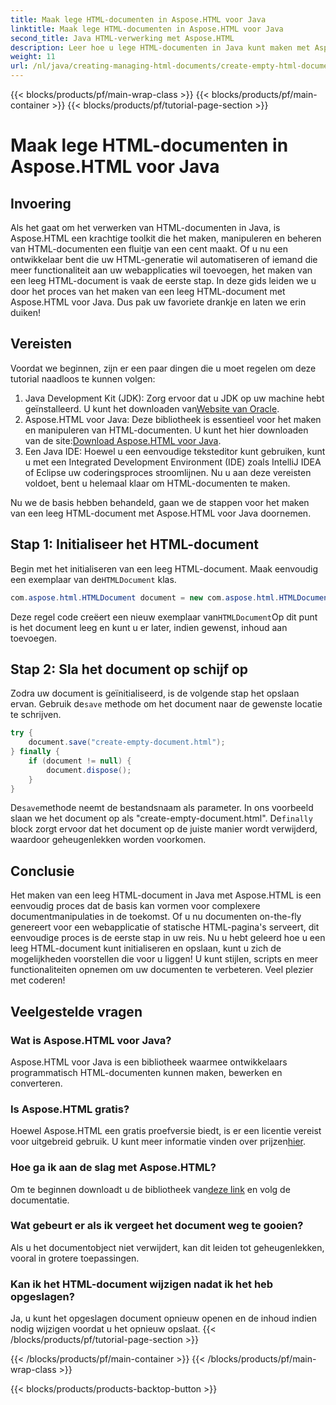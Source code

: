 ```yaml
---
title: Maak lege HTML-documenten in Aspose.HTML voor Java
linktitle: Maak lege HTML-documenten in Aspose.HTML voor Java
second_title: Java HTML-verwerking met Aspose.HTML
description: Leer hoe u lege HTML-documenten in Java kunt maken met Aspose.HTML met onze gedetailleerde stapsgewijze tutorial, perfect voor ontwikkelaars van alle niveaus.
weight: 11
url: /nl/java/creating-managing-html-documents/create-empty-html-documents/
---
```


{{< blocks/products/pf/main-wrap-class >}}
{{< blocks/products/pf/main-container >}}
{{< blocks/products/pf/tutorial-page-section >}}

# Maak lege HTML-documenten in Aspose.HTML voor Java

## Invoering
Als het gaat om het verwerken van HTML-documenten in Java, is Aspose.HTML een krachtige toolkit die het maken, manipuleren en beheren van HTML-documenten een fluitje van een cent maakt. Of u nu een ontwikkelaar bent die uw HTML-generatie wil automatiseren of iemand die meer functionaliteit aan uw webapplicaties wil toevoegen, het maken van een leeg HTML-document is vaak de eerste stap. In deze gids leiden we u door het proces van het maken van een leeg HTML-document met Aspose.HTML voor Java. Dus pak uw favoriete drankje en laten we erin duiken!
## Vereisten
Voordat we beginnen, zijn er een paar dingen die u moet regelen om deze tutorial naadloos te kunnen volgen:
1.  Java Development Kit (JDK): Zorg ervoor dat u JDK op uw machine hebt geïnstalleerd. U kunt het downloaden van[Website van Oracle](https://www.oracle.com/java/technologies/javase-jdk11-downloads.html).
2. Aspose.HTML voor Java: Deze bibliotheek is essentieel voor het maken en manipuleren van HTML-documenten. U kunt het hier downloaden van de site:[Download Aspose.HTML voor Java](https://releases.aspose.com/html/java/).
3. Een Java IDE: Hoewel u een eenvoudige teksteditor kunt gebruiken, kunt u met een Integrated Development Environment (IDE) zoals IntelliJ IDEA of Eclipse uw coderingsproces stroomlijnen.
Nu u aan deze vereisten voldoet, bent u helemaal klaar om HTML-documenten te maken.

Nu we de basis hebben behandeld, gaan we de stappen voor het maken van een leeg HTML-document met Aspose.HTML voor Java doornemen.
## Stap 1: Initialiseer het HTML-document
Begin met het initialiseren van een leeg HTML-document.
 Maak eenvoudig een exemplaar van de`HTMLDocument` klas.
```java
com.aspose.html.HTMLDocument document = new com.aspose.html.HTMLDocument();
```
 Deze regel code creëert een nieuw exemplaar van`HTMLDocument`Op dit punt is het document leeg en kunt u er later, indien gewenst, inhoud aan toevoegen.
## Stap 2: Sla het document op schijf op
Zodra uw document is geïnitialiseerd, is de volgende stap het opslaan ervan.
 Gebruik de`save` methode om het document naar de gewenste locatie te schrijven.
```java
try {
    document.save("create-empty-document.html");
} finally {
    if (document != null) {
        document.dispose();
    }
}
```
 De`save`methode neemt de bestandsnaam als parameter. In ons voorbeeld slaan we het document op als "create-empty-document.html". De`finally` block zorgt ervoor dat het document op de juiste manier wordt verwijderd, waardoor geheugenlekken worden voorkomen.
## Conclusie
Het maken van een leeg HTML-document in Java met Aspose.HTML is een eenvoudig proces dat de basis kan vormen voor complexere documentmanipulaties in de toekomst. Of u nu documenten on-the-fly genereert voor een webapplicatie of statische HTML-pagina's serveert, dit eenvoudige proces is de eerste stap in uw reis. 
Nu u hebt geleerd hoe u een leeg HTML-document kunt initialiseren en opslaan, kunt u zich de mogelijkheden voorstellen die voor u liggen! U kunt stijlen, scripts en meer functionaliteiten opnemen om uw documenten te verbeteren. Veel plezier met coderen!
## Veelgestelde vragen
### Wat is Aspose.HTML voor Java?
Aspose.HTML voor Java is een bibliotheek waarmee ontwikkelaars programmatisch HTML-documenten kunnen maken, bewerken en converteren.
### Is Aspose.HTML gratis?
Hoewel Aspose.HTML een gratis proefversie biedt, is er een licentie vereist voor uitgebreid gebruik. U kunt meer informatie vinden over prijzen[hier](https://purchase.aspose.com/buy).
### Hoe ga ik aan de slag met Aspose.HTML?
 Om te beginnen downloadt u de bibliotheek van[deze link](https://releases.aspose.com/html/java/) en volg de documentatie.
### Wat gebeurt er als ik vergeet het document weg te gooien?
Als u het documentobject niet verwijdert, kan dit leiden tot geheugenlekken, vooral in grotere toepassingen.
### Kan ik het HTML-document wijzigen nadat ik het heb opgeslagen?
Ja, u kunt het opgeslagen document opnieuw openen en de inhoud indien nodig wijzigen voordat u het opnieuw opslaat.
{{< /blocks/products/pf/tutorial-page-section >}}

{{< /blocks/products/pf/main-container >}}
{{< /blocks/products/pf/main-wrap-class >}}

{{< blocks/products/products-backtop-button >}}
